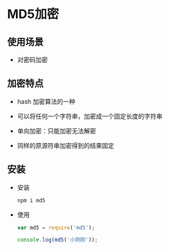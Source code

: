 # MD5加密

## 使用场景

  - 对密码加密

## 加密特点

  - hash 加密算法的一种

  - 可以将任何一个字符串，加密成一个固定长度的字符串

  - 单向加密：只能加密无法解密

  - 同样的原源符串加密得到的结果固定

## 安装

  - 安装

    ```javascript
    npm i md5
    ```

  - 使用

    ```javascript
    var md5 = require('md5');

    console.log(md5('小刚刚'));
    ```
